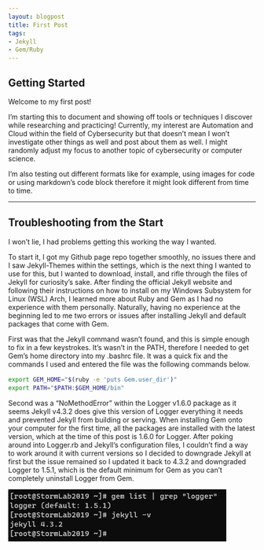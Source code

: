 ```yaml
---
layout: blogpost
title: First Post
tags: 
- Jekyll
- Gem/Ruby
---
```

## Getting Started
Welcome to my first post!

I’m starting this to document and showing off tools or techniques I discover while researching and practicing! Currently, my interest are Automation and Cloud within the field of Cybersecurity but that doesn’t mean I won’t investigate other things as well and post about them as well. I might randomly adjust my focus to another topic of cybersecurity or computer science.

I’m also testing out different formats like for example, using images for code or using markdown’s code block therefore it might look different from time to time.


---

## Troubleshooting from the Start
I won’t lie, I had problems getting this working the way I wanted.

To start it, I got my Github page repo together smoothly, no issues there and I saw Jekyll-Themes within the settings, which is the next thing I wanted to use for this, but I wanted to download, install, and rifle through the files of Jekyll for curiosity’s sake. After finding the official Jekyll website and following their instructions on how to install on my Windows Subsystem for Linux (WSL) Arch, I learned more about Ruby and Gem as I had no experience with them personally. Naturally, having no experience at the beginning led to me two errors or issues after installing Jekyll and default packages that come with Gem.

First was that the Jekyll command wasn’t found, and this is simple enough to fix in a few keystrokes. It’s wasn’t in the PATH, therefore I needed to get Gem’s home directory into my .bashrc file. It was a quick fix and the commands I used and entered the file was the following commands below. 

``` bash
export GEM_HOME="$(ruby -e 'puts Gem.user_dir')"
export PATH="$PATH:$GEM_HOME/bin" 
```

Second was a “NoMethodError” within the Logger v1.6.0 package as it seems Jekyll v4.3.2 does give this version of Logger everything it needs and prevented Jekyll from building or serving. When installing Gem onto your computer for the first time, all the packages are installed with the latest version, which at the time of this post is 1.6.0 for Logger. After poking around into Logger.rb and Jekyll’s configuration files, I couldn’t find a way to work around it with current versions so I decided to downgrade Jekyll at first but the issue remained so I updated it back to 4.3.2 and downgraded Logger to 1.5.1, which is the default minimum for Gem as you can’t completely uninstall Logger from Gem.

![Cli image showing Logger and Jekyll versions](/images/blog-images/gem_Logger-1-5-1_Jekyll-4-3-2.png)
